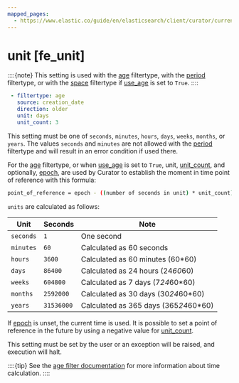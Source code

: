 ```yaml
---
mapped_pages:
  - https://www.elastic.co/guide/en/elasticsearch/client/curator/current/fe_unit.html
---
```


# unit [fe_unit]

::::{note}
This setting is used with the [age](/reference/filtertype_age.md) filtertype, with the [period](/reference/filtertype_period.md) filtertype, or with the [space](/reference/filtertype_space.md) filtertype if [use_age](/reference/fe_use_age.md) is set to `True`.
::::


```yaml
 - filtertype: age
   source: creation_date
   direction: older
   unit: days
   unit_count: 3
```

This setting must be one of `seconds`, `minutes`, `hours`, `days`, `weeks`, `months`, or `years`. The values `seconds` and `minutes` are not allowed with the [period](/reference/filtertype_period.md) filtertype and will result in an error condition if used there.

For the [age](/reference/filtertype_age.md) filtertype, or when [use_age](/reference/fe_use_age.md) is set to `True`, unit, [unit_count](/reference/fe_unit_count.md), and optionally, [epoch](/reference/fe_epoch.md), are used by Curator to establish the moment in time point of reference with this formula:

```sh
point_of_reference = epoch - ((number of seconds in unit) * unit_count)
```

`units` are calculated as follows:

| Unit | Seconds | Note |
| --- | --- | --- |
| `seconds` | `1` | One second |
| `minutes` | `60` | Calculated as 60 seconds |
| `hours` | `3600` | Calculated as 60 minutes (60*60) |
| `days` | `86400` | Calculated as 24 hours (24*60*60) |
| `weeks` | `604800` | Calculated as 7 days (7*24*60*60) |
| `months` | `2592000` | Calculated as 30 days (30*24*60*60) |
| `years` | `31536000` | Calculated as 365 days (365*24*60*60) |

If [epoch](/reference/fe_epoch.md) is unset, the current time is used. It is possible to set a point of reference in the future by using a negative value for [unit_count](/reference/fe_unit_count.md).

This setting must be set by the user or an exception will be raised, and execution will halt.

::::{tip}
See the [age filter documentation](/reference/filtertype_age.md) for more information about time calculation.
::::


